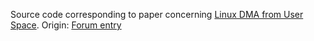 Source code corresponding to paper concerning [Linux DMA from User Space](https://forums.xilinx.com/xlnx/attachments/xlnx/ELINUX/10693/1/Linux%20DMA%20from%20User%20Space-public.pdf "Linux DMA from User Space").
Origin: [Forum entry](https://forums.xilinx.com/t5/Embedded-Linux/BRAM-DMA-transfer-limitation/m-p/555953#M11603)
